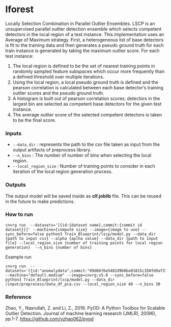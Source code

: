 # Iforest
Locally Selection Combination in Parallel Outlier Ensembles. LSCP is an unsupervised parallel outlier detection ensemble which selects competent detectors in the local region of a test instance. This implementation uses an Average of Maximum strategy. First, a heterogeneous list of base detectors is fit to the training data and then generates a pseudo ground truth for each train instance is generated by taking the maximum outlier score.
For each test instance: 
1) The local region is defined to be the set of nearest training points in randomly sampled feature subspaces which occur more frequently than a defined threshold over multiple iterations.
2) Using the local region, a local pseudo ground truth is defined and the pearson correlation is calculated between each base detector’s training outlier scores and the pseudo ground truth.
3) A histogram is built out of pearson correlation scores; detectors in the largest bin are selected as competent base detectors for the given test instance.
4) The average outlier score of the selected competent detectors is taken to be the final score.
### Inputs

  - `--data_dir` : represents the path to the csv file taken as input from the output artifacts of preprocess library.
  - `--n_bins` : The number of number of bins when selecting the local region.
  - `--local_region_size` : Number of training points to consider in each iteration of the local region generation process.


### Outputs
The output model will be saved inside as **clf.joblib** file. This can be reused in the future to make predictions.

### How to run
```
cnvrg run  --datasets='[{id:{dataset name},commit:{commit id dataset}}]' --machine={compute size} --image={image to use} --sync_before=false python3 Train_Blueprint/lscp/model.py --data_dir {path to input csv} --alpha {aplha value} --data_dir {path to input file} --local_region_size {number of training points for local region generation}  --n_bins {number of bins}
```
Example run
```
cnvrg run  --datasets='[{id:"anomalydata",commit:"09d66f6e5482d9b0ba91815c350fd9af3770819b"}]' --machine="default.medium" --image=cnvrg:v5.0 --sync_before=false python3 Train_Blueprint/lscp/model.py --data_dir /input/preprocess/data_df_pca.csv --local_region_size 40 --n_bins 30
```
### Reference 
Zhao, Y., Nasrullah, Z. and Li, Z., 2019. PyOD: A Python Toolbox for Scalable Outlier Detection. Journal of machine learning research (JMLR), 20(96), pp.1-7.
https://github.com/yzhao062/pyod

